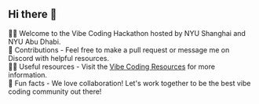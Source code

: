 ## Hi there 👋

🙋‍♀️ Welcome to the Vibe Coding Hackathon hosted by NYU Shanghai and NYU Abu Dhabi.  
🌈 Contributions - Feel free to make a pull request or message me on Discord with helpful resources.  
👩‍💻 Useful resources - Visit the [Vibe Coding Resources](https://github.com/nyuvibecode/VibeCodingResources) for more information.  
🍿 Fun facts - We love collaboration! Let's work together to be the best vibe coding community out there!  
